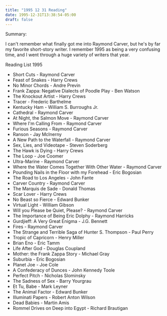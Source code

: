 ```yaml
---
title: "1995 12 31 Reading"
date: 1995-12-31T13:38:54-05:00
draft: false
---
```


Summary:

I can't remember what finally got me into Raymond Carver, but he's by far my favorite short-story writer. I remember 1995 as being a very confusing time, and I went through a huge variety of writers that year.



Reading List 1995

* Short Cuts - Raymond Carver
* Feast of Snakes - Harry Crews
* No Minor Chords - Andre Previn
* Frank Zappa: Negative Dialects of Poodle Play - Ben Watson
* The Knockout Artist - Harry Crews
* Tracer - Frederic Barthelme
* Kentucky Ham - William S. Burroughs Jr.
* Cathedral - Raymond Carver
* At Night, the Salmon Move - Raymond Carver
* Where I'm Calling From - Raymond Carver
* Furious Seasons - Raymond Carver
* Ranson - Jay McInerny
* A New Path to the Waterfall - Raymond Carver
* Sex, Lies, and Videotape - Steven Soderberg
* The Hawk is Dying - Harry Crews
* The Loop - Joe Coomer
* Ultra-Marine - Raymond Carver
* Where the Water Comes Together With Other Water - Raymond Carver
* Pounding Nails in the Floor with my Forehead - Eric Bogosian
* The Road to Los Angeles - John Fante
* Carver Country - Raymond Carver
* The Marquis de Sade - Donald Thomas
* Scar Lover - Harry Crews
* No Beast so Fierce - Edward Bunker
* Virtual Light - William Gibson
* Will you Please be Quiet, Please? - Raymond Carver
* The Importance of Being Eric Dolphy - Raymond Harricks
* Gurdjieff: A Very Great Enigma - J.G. Bennett
* Fires - Raymond Carver
* The Strange and Terrible Saga of Hunter S. Thompson - Paul Perry
* Tropic of Capricorn - Henry Miller
* Brian Eno - Eric Tamm
* Life After God - Douglas Coupland
* Mother: the Frank Zappa Story - Michael Gray
* Suburbia - Eric Bogosian
* Planet Joe - Joe Cole
* A Confederacy of Dunces - John Kennedy Toole
* Perfect Pitch - Nicholas Slominsky
* The Sadness of Sex - Barry Yourgrau
* Et Tu, Babe - Mark Leyner
* The Animal Factor - Edward Bunker
* Illuminati Papers - Robert Anton Wilson
* Dead Babies - Martin Amis
* Rommel Drives on Deep into Egypt - Richard Brautigan

